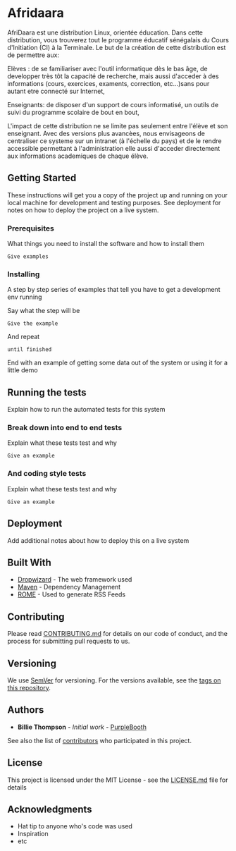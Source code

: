 # Afridaara

AfriDaara est une distribution Linux, orientée éducation. Dans cette distribution, vous trouverez tout le programme éducatif sénégalais du Cours d'Initiation (CI) à la Terminale. Le but de la création de cette distribution est de permettre aux:

  Elèves : de se familiariser avec l'outil informatique dès le bas âge, de developper très tôt la capacité de recherche, mais aussi d'acceder à des informations (cours, exercices, examents, correction, etc...)sans pour autant etre connecté sur Internet,

  Enseignants: de disposer d'un support de cours informatisé, un outils de suivi du programme scolaire de bout en bout,

L'impact de cette distribution ne se limite pas seulement entre l'élève et son enseignant. Avec des versions plus avancèes, nous envisageons de centraliser ce systeme sur un intranet (à l'échelle du pays) et de le rendre accessible permettant à l'administration elle aussi d'acceder directement aux informations academiques de chaque élève.

## Getting Started

These instructions will get you a copy of the project up and running on your local machine for development and testing purposes. See deployment for notes on how to deploy the project on a live system.

### Prerequisites

What things you need to install the software and how to install them

```
Give examples
```

### Installing

A step by step series of examples that tell you have to get a development env running

Say what the step will be

```
Give the example
```

And repeat

```
until finished
```

End with an example of getting some data out of the system or using it for a little demo

## Running the tests

Explain how to run the automated tests for this system

### Break down into end to end tests

Explain what these tests test and why

```
Give an example
```

### And coding style tests

Explain what these tests test and why

```
Give an example
```

## Deployment

Add additional notes about how to deploy this on a live system

## Built With

* [Dropwizard](http://www.dropwizard.io/1.0.2/docs/) - The web framework used
* [Maven](https://maven.apache.org/) - Dependency Management
* [ROME](https://rometools.github.io/rome/) - Used to generate RSS Feeds

## Contributing

Please read [CONTRIBUTING.md](https://gist.github.com/PurpleBooth/b24679402957c63ec426) for details on our code of conduct, and the process for submitting pull requests to us.

## Versioning

We use [SemVer](http://semver.org/) for versioning. For the versions available, see the [tags on this repository](https://github.com/your/project/tags). 

## Authors

* **Billie Thompson** - *Initial work* - [PurpleBooth](https://github.com/PurpleBooth)

See also the list of [contributors](https://github.com/your/project/contributors) who participated in this project.

## License

This project is licensed under the MIT License - see the [LICENSE.md](LICENSE.md) file for details

## Acknowledgments

* Hat tip to anyone who's code was used
* Inspiration
* etc
